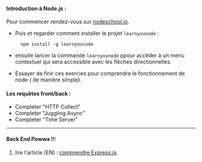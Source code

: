 #### Introduction à Node.js :
Pour commencer rendez-vous sur [nodeschool.io](http://nodeschool.io).

* Puis et regarder comment installer le projet `learnyounode` :
	
		npm install -g learnyoucode
* ensuite lancer la commande `learnyounode` ppour accéder à un menu contextuel qui sera accessible avec les flèches directionnelles.

* Essayer de finir ces exercies pour comprendre le fonctionnement de node ( de manière simple).
#### Les requêtes front/back :
* Completer "HTTP Collect"
* Completer "Juggling Async"
* Completer "Time Server"
___
#### Back End Powwa !!:
1. lire l'article (EN) : [comprendre Express.js](http://http://evanhahn.com/understanding-express/).
